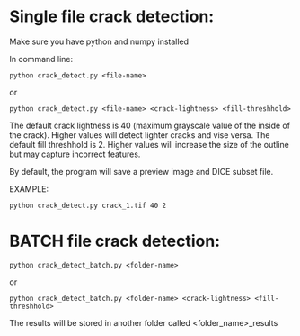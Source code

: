 # Single file crack detection:

Make sure you have python and numpy installed

In command line:
```
python crack_detect.py <file-name>
```
or
```
python crack_detect.py <file-name> <crack-lightness> <fill-threshhold>
```

The default crack lightness is 40 (maximum grayscale value of the inside of the crack). Higher values will detect lighter cracks and vise versa.
The default fill threshhold is 2. Higher values will increase the size of the outline but may capture incorrect features.

By default, the program will save a preview image and DICE subset file.

EXAMPLE:

```
python crack_detect.py crack_1.tif 40 2
```

# BATCH file crack detection:

```
python crack_detect_batch.py <folder-name>
```
or
```
python crack_detect_batch.py <folder-name> <crack-lightness> <fill-threshhold>
```

The results will be stored in another folder called <folder_name>_results
